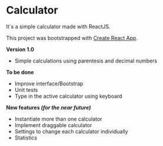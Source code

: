 # Calculator

It`s a simple calculator made with ReactJS.

This project was bootstrapped with [Create React App](https://github.com/facebook/create-react-app).

**Version 1.0**
- Simple calculations using parentesis and decimal numbers

**To be done**
- Improve interface/Bootstrap
- Unit tests
- Type in the active calculator using keyboard

**New features _(for the near future)_**
- Instantiate more than one calculator
- Implement draggable calculator
- Settings to change each calculator individually
- Statistics


